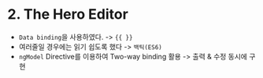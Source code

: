 # 2. The Hero Editor
* `Data binding`을 사용하였다. -> `{{ }}`
* 여러줄일 경우에는 읽기 쉽도록 했다 -> `백틱(ES6)`
* `ngModel` Directive를 이용하여
  Two-way binding 활용 -> 출력 & 수정 동시에 구현
 
 
